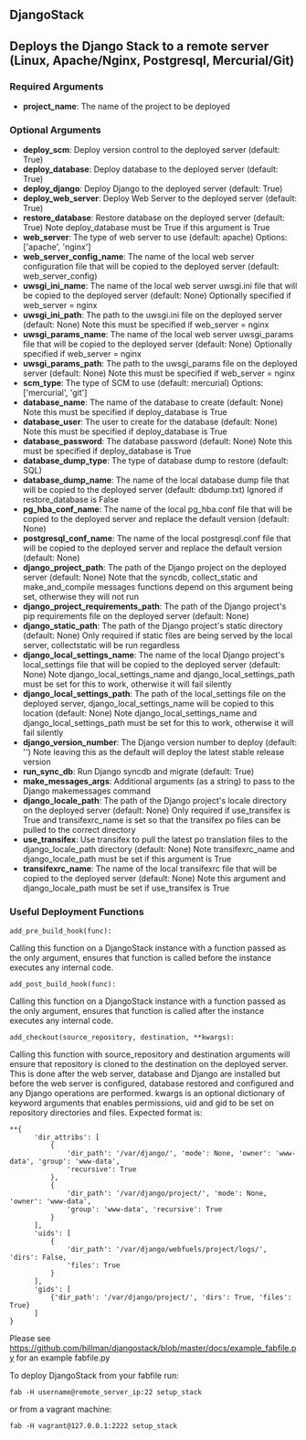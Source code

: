 DjangoStack
-----------

## Deploys the Django Stack to a remote server (Linux, Apache/Nginx, Postgresql, Mercurial/Git)

### Required Arguments
 - **project_name**: The name of the project to be deployed

### Optional Arguments
 - **deploy_scm**: Deploy version control to the deployed server (default: True)
 - **deploy_database**: Deploy database to the deployed server (default: True)
 - **deploy_django**: Deploy Django to the deployed server (default: True)
 - **deploy_web_server**: Deploy Web Server to the deployed server (default: True)
 - **restore_database**: Restore database on the deployed server (default: True) Note deploy_database must be True if this argument is True
 - **web_server**: The type of web server to use (default: apache) Options: ['apache', 'nginx']
 - **web_server_config_name**: The name of the local web server configuration file that will be copied to the deployed server (default: web_server_config)
 - **uwsgi_ini_name**: The name of the local web server uwsgi.ini file that will be copied to the deployed server (default: None) Optionally specified if web_server = nginx
 - **uwsgi_ini_path**: The path to the uwsgi.ini file on the deployed server (default: None) Note this must be specified if web_server = nginx
 - **uwsgi_params_name**: The name of the local web server uwsgi_params file that will be copied to the deployed server (default: None) Optionally specified if web_server = nginx
 - **uwsgi_params_path**: The path to the uwsgi_params file on the deployed server (default: None) Note this must be specified if web_server = nginx
 - **scm_type**: The type of SCM to use (default: mercurial) Options: ['mercurial', 'git']
 - **database_name**: The name of the database to create (default: None) Note this must be specified if deploy_database is True
 - **database_user**: The user to create for the database (default: None) Note this must be specified if deploy_database is True
 - **database_password**: The database password (default: None) Note this must be specified if deploy_database is True
 - **database_dump_type**: The type of database dump to restore (default: SQL)
 - **database_dump_name**: The name of the local database dump file that will be copied to the deployed server (default: dbdump.txt) Ignored if restore_database is False
 - **pg_hba_conf_name**: The name of the local pg_hba.conf file that will be copied to the deployed server and replace the default version (default: None)
 - **postgresql_conf_name**: The name of the local postgresql.conf file that will be copied to the deployed server and replace the default version (default: None)
 - **django_project_path**: The path of the Django project on the deployed server (default: None) Note that the syncdb, collect_static and make_and_compile messages functions depend on this argument being set, otherwise they will not run
 - **django_project_requirements_path**: The path of the Django project's pip requirements file on the deployed server (default: None)
 - **django_static_path**: The path of the Django project's static directory (default: None) Only required if static files are being served by the local server, collectstatic will be run regardless
 - **django_local_settings_name**: The name of the local Django project's local_settings file that will be copied to the deployed server (default: None) Note django_local_settings_name and django_local_settings_path must be set for this to work, otherwise it will fail silently
 - **django_local_settings_path**: The path of the local_settings file on the deployed server, django_local_settings_name will be copied to this location (default: None) Note django_local_settings_name and django_local_settings_path must be set for this to work, otherwise it will fail silently
 - **django_version_number**: The Django version number to deploy (default: '') Note leaving this as the default will deploy the latest stable release version
 - **run_sync_db**: Run Django syncdb and migrate (default: True)
 - **make_messages_args**: Additional arguments (as a string) to pass to the Django makemessages command
 - **django_locale_path**: The path of the Django project's locale directory on the deployed server (default: None) Only required if use_transifex is True and transifexrc_name is set so that the transifex po files can be pulled to the correct directory
 - **use_transifex**: Use transifex to pull the latest po translation files to the django_locale_path directory (default: None) Note transifexrc_name and django_locale_path must be set if this argument is True
 - **transifexrc_name**: The name of the local transifexrc file that will be copied to the deployed server (default: None) Note this argument and django_locale_path must be set if use_transifex is True


### Useful Deployment Functions

```
add_pre_build_hook(func):
```

Calling this function on a DjangoStack instance with a function passed as the only argument, ensures that function is called before the instance executes any internal code.

```
add_post_build_hook(func):
```

Calling this function on a DjangoStack instance with a function passed as the only argument, ensures that function is called after the instance executes any internal code.

```
add_checkout(source_repository, destination, **kwargs):
```

Calling this function with source_repository and destination arguments will ensure that repository is cloned to the destination on the deployed server. This is done after the web server, database and Django are installed but before the web server is configured, database restored and configured and any Django operations are performed.
kwargs is an optional dictionary of keyword arguments that enables permissions, uid and gid to be set on repository directories and files. Expected format is:

```
**{
      'dir_attribs': [
          {
              'dir_path': '/var/django/', 'mode': None, 'owner': 'www-data', 'group': 'www-data',
              'recursive': True
          },
          {
              'dir_path': '/var/django/project/', 'mode': None, 'owner': 'www-data',
              'group': 'www-data', 'recursive': True
          }
      ],
      'uids': [
          {
              'dir_path': '/var/django/webfuels/project/logs/', 'dirs': False,
              'files': True
          }
      ],
      'gids': [
          {'dir_path': '/var/django/project/', 'dirs': True, 'files': True}
      ]
}
```


Please see https://github.com/hillman/djangostack/blob/master/docs/example_fabfile.py for an example fabfile.py

To deploy DjangoStack from your fabfile run:

```
fab -H username@remote_server_ip:22 setup_stack
```

or from a vagrant machine:

```
fab -H vagrant@127.0.0.1:2222 setup_stack
```
